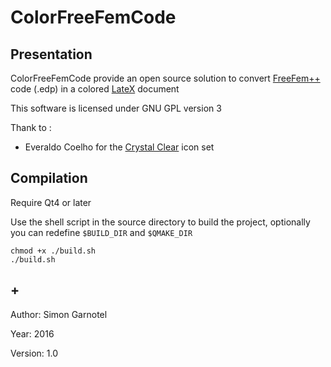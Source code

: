# ColorFreeFemCode


## Presentation

ColorFreeFemCode provide an open source solution to convert [FreeFem++](http://www.freefem.org/) code (.edp) in a colored [LateX](https://www.latex-project.org/) document

This software is licensed under GNU GPL version 3

Thank to :
* Everaldo Coelho for the [Crystal Clear](https://commons.wikimedia.org/wiki/Crystal_Clear) icon set


## Compilation

Require Qt4 or later

Use the shell script in the source directory to build the project, optionally you can redefine `$BUILD_DIR` and `$QMAKE_DIR`

	chmod +x ./build.sh
	./build.sh


## +

Author: Simon Garnotel

Year: 2016

Version: 1.0



